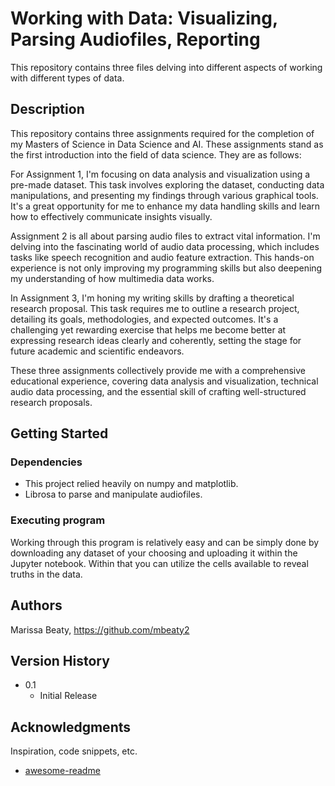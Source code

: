 # Working with Data: Visualizing, Parsing Audiofiles, Reporting

This repository contains three files delving into different aspects of working with different types of data. 

## Description

This repository contains three assignments required for the completion of my Masters of Science in Data Science and AI. These assignments stand as the first introduction into the field of data science. They are as follows:

For Assignment 1, I'm focusing on data analysis and visualization using a pre-made dataset. This task involves exploring the dataset, conducting data manipulations, and presenting my findings through various graphical tools. It's a great opportunity for me to enhance my data handling skills and learn how to effectively communicate insights visually.

Assignment 2 is all about parsing audio files to extract vital information. I'm delving into the fascinating world of audio data processing, which includes tasks like speech recognition and audio feature extraction. This hands-on experience is not only improving my programming skills but also deepening my understanding of how multimedia data works.

In Assignment 3, I'm honing my writing skills by drafting a theoretical research proposal. This task requires me to outline a research project, detailing its goals, methodologies, and expected outcomes. It's a challenging yet rewarding exercise that helps me become better at expressing research ideas clearly and coherently, setting the stage for future academic and scientific endeavors.

These three assignments collectively provide me with a comprehensive educational experience, covering data analysis and visualization, technical audio data processing, and the essential skill of crafting well-structured research proposals.

## Getting Started

### Dependencies

* This project relied heavily on numpy and matplotlib.
* Librosa to parse and manipulate audiofiles.

### Executing program

Working through this program is relatively easy and can be simply done by downloading any dataset of your choosing and uploading it within the Jupyter notebook. Within that you can utilize the cells available to reveal truths in the data.

## Authors

Marissa Beaty, https://github.com/mbeaty2

## Version History
* 0.1
    * Initial Release

## Acknowledgments

Inspiration, code snippets, etc.
* [awesome-readme](https://github.com/matiassingers/awesome-readme)
